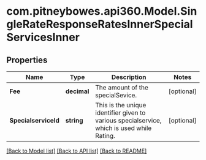 # com.pitneybowes.api360.Model.SingleRateResponseRatesInnerSpecialServicesInner

## Properties

Name | Type | Description | Notes
------------ | ------------- | ------------- | -------------
**Fee** | **decimal** | The amount of the specialSevice. | [optional] 
**SpecialserviceId** | **string** | This is the unique identifier given to various specialservice, which is used while Rating. | [optional] 

[[Back to Model list]](../README.md#documentation-for-models) [[Back to API list]](../README.md#documentation-for-api-endpoints) [[Back to README]](../README.md)

